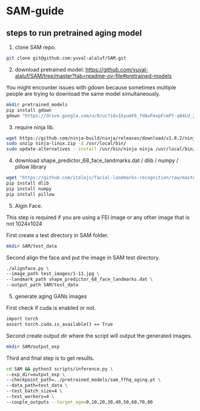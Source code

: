 # SAM-guide


## steps to run pretrained aging model

1. clone SAM repo.
```bash
git clone git@github.com:yuval-alaluf/SAM.git
```

2. download pretrained model: https://github.com/yuval-alaluf/SAM/tree/master?tab=readme-ov-file#pretrained-models

You might encounter issues with gdown because sometimes multiple people are trying to download the same model simultaneously.
```bash
mkdir pretrained_models
pip install gdown
gdown "https://drive.google.com/u/0/uc?id=1XyumF6_fdAxFmxpFcmPf-q84LU_22EMC&export=download" -O pretrained_models/sam_ffhq_aging.pt
```

3. require ninja lib.

```bash
wget https://github.com/ninja-build/ninja/releases/download/v1.8.2/ninja-linux.zip
sudo unzip ninja-linux.zip -d /usr/local/bin/
sudo update-alternatives --install /usr/bin/ninja ninja /usr/local/bin/ninja 1 --force
```

4. download shape_predictor_68_face_landmarks.dat / dlib / numpy / pillow library 

```bash
wget "https://github.com/italojs/facial-landmarks-recognition/raw/master/shape_predictor_68_face_landmarks.dat"
pip install dlib
pip install numpy
pip install pillow
```

5. Algin Face. 

This step is required if you are using a FEI image or any other image that is not 1024x1024

First create a test directory in SAM folder.

```bash
mkdir SAM/test_data
```

Second align the face and put the image in SAM test directory.

```bash
./alignface.py \
--image_path test_images/1-11.jpg \
--landmark_path shape_predictor_68_face_landmarks.dat \
--output_path SAM/test_data
```

5. generate aging GANs images

First check if cuda is enabled or not.
```bash
import torch
assert torch.cuda.is_available() == True
```

Second create output dir where the script will output the generated images.
```bash
mkdir SAM/output_exp
```

Third and final step is to get results.

```bash
cd SAM && python3 scripts/inference.py \
--exp_dir=output_exp \
--checkpoint_path=../pretrained_models/sam_ffhq_aging.pt \
--data_path=test_data \
--test_batch_size=4 \
--test_workers=4 \
--couple_outputs --target_age=0,10,20,30,40,50,60,70,80
```

